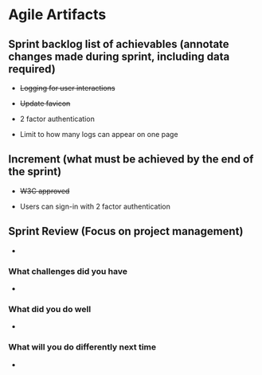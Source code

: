 # Agile Artifacts

## Sprint backlog list of achievables (annotate changes made during sprint, including data required)

- ~~Logging for user interactions~~

- ~~Update favicon~~

- 2 factor authentication

- Limit to how many logs can appear on one page

## Increment (what must be achieved by the end of the sprint)

- ~~W3C approved~~

- Users can sign-in with 2 factor authentication


## Sprint Review (Focus on project management)

- 

### What challenges did you have

- 

### What did you do well

-

### What will you do differently next time

-
